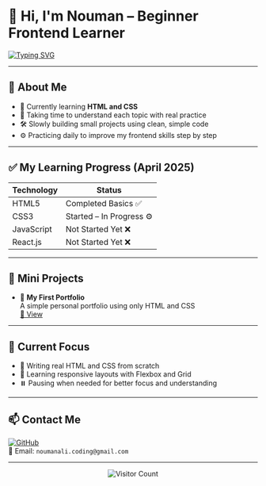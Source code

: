 # 👋 Hi, I'm Nouman – Beginner Frontend Learner 

[![Typing SVG](https://readme-typing-svg.demolab.com?font=Poppins&size=26&pause=1000&color=0078D7&center=true&vCenter=true&width=600&lines=Learning+Frontend+Step+by+Step;Practicing+HTML+and+CSS+Daily)](https://github.com/coding-nouman)

---

## 🌟 About Me

- 🧠 Currently learning **HTML and CSS**
- 🧱 Taking time to understand each topic with real practice
- 🛠️ Slowly building small projects using clean, simple code
- ⚙️ Practicing daily to improve my frontend skills step by step

---

## ✅ My Learning Progress (April 2025)

| Technology    | Status                    |
|---------------|----------------------------|
| HTML5         | Completed Basics ✅         |
| CSS3          | Started – In Progress ⚙️    |
| JavaScript    | Not Started Yet ❌         |
| React.js      | Not Started Yet ❌         |

---

## 💼 Mini Projects

- 🎨 **My First Portfolio**  
  A simple personal portfolio using only HTML and CSS  
  [🔗 View](https://github.com/coding-nouman/my-first-portfolio)

---

## 📘 Current Focus

- 🧱 Writing real HTML and CSS from scratch  
- 📱 Learning responsive layouts with Flexbox and Grid  
- ⏸️ Pausing when needed for better focus and understanding  

---

## 📫 Contact Me

[![GitHub](https://img.shields.io/badge/-GitHub-181717?style=for-the-badge&logo=github&logoColor=white)](https://github.com/coding-nouman)  
📧 Email: `noumanali.coding@gmail.com`

---

<div align="center">
  <img src="https://api.visitorbadge.io/api/visitors?path=https%3A%2F%2Fgithub.com%2Fcoding-nouman%2F&countColor=%23263759" alt="Visitor Count"/>
</div>
